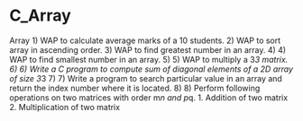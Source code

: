 # C_Array
Array 1) WAP to calculate average marks of a 10 students. 
2) WAP to sort array in ascending order. 
3)  WAP to find greatest number in an array.
4)  4) WAP to find smallest number in an array.
5)   5) WAP to multiply a 3*3 matrix. 
6)   6) Write a C program to compute sum of diagonal elements of a 2D array of size 3*3
7)    7) Write a program to search particular value in an array and return the index number where it is  located. 
8)    8) Perform following operations on two matrices with order m*n and p*q. 1. Addition of two matrix  2. Multiplication of two matrix
